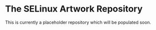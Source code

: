 # The SELinux Artwork Repository

This is currently a placeholder repository which will be populated soon.
